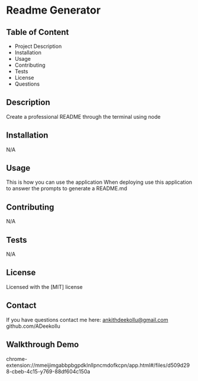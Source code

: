 
# Readme Generator

## Table of Content
* Project Description
* Installation
* Usage  
* Contributing
* Tests
* License
* Questions

## Description
Create a professional README through the terminal using node

## Installation
 N/A

## Usage
This is how you can use the application When deploying use this application to answer the prompts to generate a README.md

## Contributing
 N/A

## Tests
N/A

## License
Licensed with the [MIT] license

## Contact
If you have questions contact me here: 
ankithdeekollu@gmail.com
github.com/ADeekollu

## Walkthrough Demo
chrome-extension://mmeijimgabbpbgpdklnllpncmdofkcpn/app.html#/files/d509d298-cbeb-4c15-y769-88df604c150a